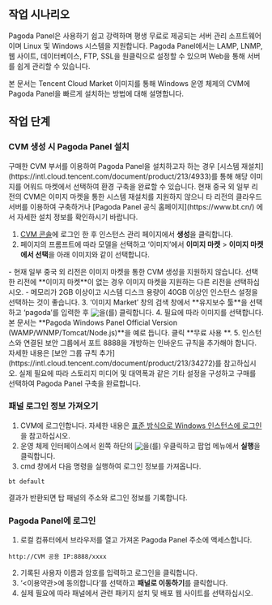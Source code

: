 ## 작업 시나리오
Pagoda Panel은 사용하기 쉽고 강력하며 평생 무료로 제공되는 서버 관리 소프트웨어이며 Linux 및 Windows 시스템을 지원합니다. Pagoda Panel에서는 LAMP, LNMP, 웹 사이트, 데이터베이스, FTP, SSL을 원클릭으로 설정할 수 있으며 Web을 통해 서버를 쉽게 관리할 수 있습니다.

본 문서는 Tencent Cloud Market 이미지를 통해 Windows 운영 체제의 CVM에 Pagoda Panel을 빠르게 설치하는 방법에 대해 설명합니다.


## 작업 단계

### CVM 생성 시 Pagoda Panel 설치


<dx-alert infotype="notice" title="">
구매한 CVM 부서를 이용하여 Pagoda Panel을 설치하고자 하는 경우 [시스템 재설치](https://intl.cloud.tencent.com/document/product/213/4933)를 통해 해당 이미지를 어워드 마켓에서 선택하여 환경 구축을 완료할 수 있습니다. 현재 중국 외 일부 리전의 CVM은 이미지 마켓을 통한 시스템 재설치를 지원하지 않으니 타 리전의 클라우드 서버를 이용하여 구축하거나 [Pagoda Panel 공식 홈페이지](https://www.bt.cn/)  에서 자세한 설치 정보를 확인하시기 바랍니다.
</dx-alert>

1. [CVM 콘솔](https://console.cloud.tencent.com/cvm/index)에 로그인 한 후 인스턴스 관리 페이지에서 **생성**을 클릭합니다.
2. 페이지의 프롬프트에 따라 모델을 선택하고 ‘이미지’에서 **이미지 마켓** > **이미지 마켓에서 선택**을 아래 이미지와 같이 선택합니다.
<dx-alert infotype="notice" title="">
- 현재 일부 중국 외 리전은 이미지 마켓을 통한 CVM 생성을 지원하지 않습니다. 선택한 리전에 **이미지 마켓**이 없는 경우 이미지 마켓을 지원하는 다른 리전을 선택하십시오.
- 메모리가 2GB 이상이고 시스템 디스크 용량이 40GB 이상인 인스턴스 설정을 선택하는 것이 좋습니다.
3. ‘이미지 Market’ 창의 검색 창에서 **유지보수 툴**을 선택하고 ‘pagoda’를 입력한 후 <img src="https://main.qcloudimg.com/raw/70c20e0ff30f88eef20d6b540d6ef804.png" style="margin:-3px 0px">을(를) 클릭합니다.
4. 필요에 따라 이미지를 선택합니다. 본 문서는 **Pagoda Windows Panel Official Version (WAMP/WNMP/Tomcat/Node.js)**을 예로 듭니다. 클릭 **무료 사용 **.
5. 인스턴스와 연결된 보안 그룹에서 포트 8888을 개방하는 인바운드 규칙을 추가해야 합니다. 자세한 내용은 [보안 그룹 규칙 추가](https://intl.cloud.tencent.com/document/product/213/34272)를 참고하십시오.
실제 필요에 따라 스토리지 미디어 및 대역폭과 같은 기타 설정을 구성하고 구매를 선택하여 Pagoda Panel 구축을 완료합니다.


### 패널 로그인 정보 가져오기
1. CVM에 로그인합니다. 자세한 내용은 [표준 방식으로 Windows 인스턴스에 로그인](https://intl.cloud.tencent.com/document/product/213/41018)을 참고하십시오.
2. 운영 체제 인터페이스에서 왼쪽 하단의 <img src="https://qcloudimg.tencent-cloud.cn/raw/c6e9910fc4f983d45729b4f6924e8273.png" style="margin:-3px 0px">을(를) 우클릭하고 팝업 메뉴에서 **실행**을 클릭합니다.
3. cmd 창에서 다음 명령을 실행하여 로그인 정보를 가져옵니다.
```
bt default
```
결과가 반환되면 탑 패널의 주소와 로그인 정보를 기록합니다.


### Pagoda Panel에 로그인
1. 로컬 컴퓨터에서 브라우저를 열고 가져온 Pagoda Panel 주소에 액세스합니다.
```shell
http://CVM 공용 IP:8888/xxxx
```
2. 기록된 사용자 이름과 암호를 입력하고 로그인을 클릭합니다.
3. ‘<이용약관>에 동의합니다’를 선택하고 **패널로 이동하기**를 클릭합니다.
4. 실제 필요에 따라 패널에서 관련 패키지 설치 및 배포 웹 사이트를 선택하십시오.
